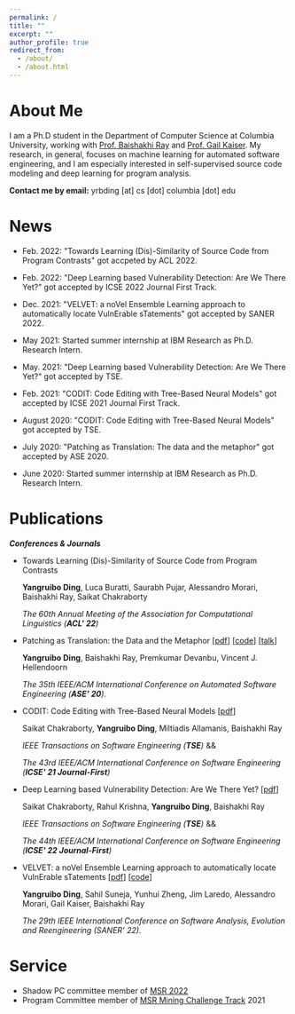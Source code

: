```yaml
---
permalink: /
title: ""
excerpt: ""
author_profile: true
redirect_from: 
  - /about/
  - /about.html
---
```


About Me
======

I am a Ph.D student in the Department of Computer Science at Columbia University, working with [Prof. Baishakhi Ray](https://www.rayb.info/) and [Prof. Gail Kaiser](http://www.cs.columbia.edu/~kaiser/). My research, in general, focuses on machine learning for automated software engineering, and I am especially interested in self-supervised source code modeling and deep learning for program analysis.

**Contact me by email:** yrbding [at] cs [dot] columbia [dot] edu

News
======
- Feb. 2022: "Towards Learning (Dis)-Similarity of Source Code from Program Contrasts" got accpeted by ACL 2022.

- Feb. 2022: "Deep Learning based Vulnerability Detection: Are We There Yet?" got accepted by ICSE 2022 Journal First Track.

- Dec. 2021: "VELVET: a noVel Ensemble Learning approach to automatically locate VulnErable sTatements" got accepted by SANER 2022.

- May 2021: Started summer internship at IBM Research as Ph.D. Research Intern.

- May. 2021: "Deep Learning based Vulnerability Detection: Are We There Yet?" got accepted by TSE.

- Feb. 2021: "CODIT: Code Editing with Tree-Based Neural Models" got accepted by ICSE 2021 Journal First Track.

- August 2020: "CODIT: Code Editing with Tree-Based Neural Models" got accepted by TSE.

- July 2020: "Patching as Translation: The data and the metaphor" got accepted by ASE 2020.

- June 2020: Started summer internship at IBM Research as Ph.D. Research Intern.

Publications
======
  
___Conferences & Journals___

- Towards Learning (Dis)-Similarity of Source Code from Program Contrasts

  **Yangruibo Ding**, Luca Buratti, Saurabh Pujar, Alessandro Morari, Baishakhi Ray, Saikat Chakraborty
  
  *The 60th Annual Meeting of the Association for Computational Linguistics (__ACL' 22__)*

- Patching as Translation: the Data and the Metaphor [[pdf](https://arxiv.org/abs/2008.10707)] [[code](https://github.com/ARiSE-Lab/Patch-as-translation)] [[talk](https://www.youtube.com/watch?v=6pW8QlM70yE)]
  
  **Yangruibo Ding**, Baishakhi Ray, Premkumar Devanbu, Vincent J. Hellendoorn
  
  *The 35th IEEE/ACM International Conference on Automated Software Engineering (__ASE' 20__).*

- CODIT: Code Editing with Tree-Based Neural Models [[pdf](https://arxiv.org/abs/1810.00314)]

  Saikat Chakraborty, **Yangruibo Ding**, Miltiadis Allamanis, Baishakhi Ray
  
  *IEEE Transactions on Software Engineering (__TSE__)* &&
  
  *The 43rd IEEE/ACM International Conference on Software Engineering (__ICSE' 21 Journal-First__)*
  
- Deep Learning based Vulnerability Detection: Are We There Yet? [[pdf](https://arxiv.org/abs/2009.07235)]

  Saikat Chakraborty, Rahul Krishna, **Yangruibo Ding**, Baishakhi Ray
  
  *IEEE Transactions on Software Engineering (__TSE__)* &&
  
  *The 44th IEEE/ACM International Conference on Software Engineering (__ICSE' 22 Journal-First__)*

- VELVET: a noVel Ensemble Learning approach to automatically locate VulnErable sTatements [[pdf](https://arxiv.org/abs/2112.10893)] [[code](https://github.com/ARiSE-Lab/VELVET)]

  **Yangruibo Ding**, Sahil Suneja, Yunhui Zheng, Jim Laredo, Alessandro Morari, Gail Kaiser, Baishakhi Ray
  
  *The 29th IEEE International Conference on Software Analysis, Evolution and Reengineering (SANER' 22).*
  

Service
======
- Shadow PC committee member of [MSR 2022](https://conf.researchr.org/home/msr-2022)
- Program Committee member of [MSR Mining Challenge Track](https://2021.msrconf.org/track/msr-2021-mining-challenge#Call-for-Mining-Challenge-Papers) 2021


